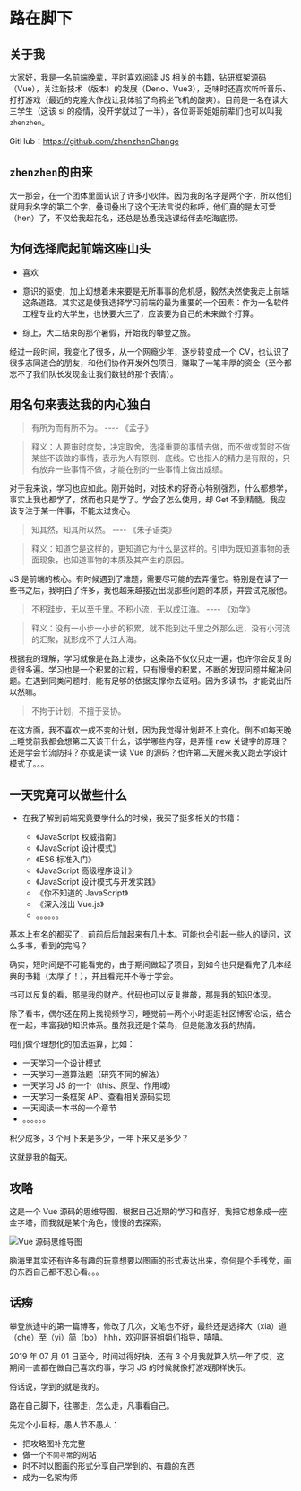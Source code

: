 # 路在脚下

## 关于我

大家好，我是一名前端晚辈，平时喜欢阅读 JS 相关的书籍，钻研框架源码（Vue），关注新技术（版本）的发展（Deno、Vue3），乏味时还喜欢听听音乐、打打游戏（最近的克隆大作战让我体验了乌鸦坐飞机的酸爽）。目前是一名在读大三学生（这该 si 的疫情，没开学就过了一半），各位哥哥姐姐前辈们也可以叫我 `zhenzhen`。

GitHub：https://github.com/zhenzhenChange

## `zhenzhen`的由来

大一那会，在一个团体里面认识了许多小伙伴。因为我的名字是两个字，所以他们就用我名字的第二个字，叠词叠出了这个无法言说的称呼，他们真的是太可爱（hen）了，不仅给我起花名，还总是怂恿我逃课结伴去吃海底捞。

## 为何选择爬起前端这座山头

- 喜欢

- 意识的驱使，加上幻想着未来要是无所事事的危机感，毅然决然使我走上前端这条道路。其实这是使我选择学习前端的最为重要的一个因素：作为一名软件工程专业的大学生，也快要大三了，应该要为自己的未来做个打算。

- 综上，大二结束的那个暑假，开始我的攀登之旅。

经过一段时间，我变化了很多，从一个网瘾少年，逐步转变成一个 CV，也认识了很多志同道合的朋友，和他们协作开发外包项目，赚取了一笔丰厚的资金（至今都忘不了我们队长发现金让我们数钱的那个表情）。

## 用名句来表达我的内心独白

> 有所为而有所不为。 ---- 《孟子》

> 释义：人要审时度势，决定取舍，选择重要的事情去做，而不做或暂时不做某些不该做的事情，表示为人有原则、底线。它也指人的精力是有限的，只有放弃一些事情不做，才能在别的一些事情上做出成绩。

对于我来说，学习也应如此。刚开始时，对技术的好奇心特别强烈，什么都想学，事实上我也都学了，然而也只是学了。学会了怎么使用，却 Get 不到精髓。我应该专注于某一件事，不能太过贪心。

> 知其然，知其所以然。 ---- 《朱子语类》

> 释义：知道它是这样的，更知道它为什么是这样的。引申为既知道事物的表面现象，也知道事物的本质及其产生的原因。

JS 是前端的核心。有时候遇到了难题，需要尽可能的去弄懂它。特别是在读了一些书之后，我明白了许多，我也越来越接近出现那些问题的本质，并尝试克服他。

> 不积跬步，无以至千里。不积小流，无以成江海。 ---- 《劝学》

> 释义：没有一小步一小步的积累，就不能到达千里之外那么远，没有小河流的汇聚，就形成不了大江大海。

根据我的理解，学习就像是在路上漫步，这条路不仅仅只走一遍，也许你会反复的走很多遍。学习也是一个积累的过程，只有慢慢的积累，不断的发现问题并解决问题。在遇到同类问题时，能有足够的依据支撑你去证明。因为多读书，才能说出所以然嘛。

> 不拘于计划，不擅于妥协。

在这方面，我不喜欢一成不变的计划，因为我觉得计划赶不上变化。倒不如每天晚上睡觉前我都会想第二天该干什么，该学哪些内容，是弄懂 new 关键字的原理？还是学会节流防抖？亦或是读一读 Vue 的源码？也许第二天醒来我又跑去学设计模式了。。。

## 一天究竟可以做些什么

- 在我了解到前端究竟要学什么的时候，我买了挺多相关的书籍：

  - 《JavaScript 权威指南》
  - 《JavaScript 设计模式》
  - 《ES6 标准入门》
  - 《JavaScript 高级程序设计》
  - 《JavaScript 设计模式与开发实践》
  - 《你不知道的 JavaScript》
  - 《深入浅出 Vue.js》
  - 。。。。。。

基本上有名的都买了，前前后后加起来有几十本。可能也会引起一些人的疑问，这么多书，看到的完吗？

确实，短时间是不可能看完的，由于期间做起了项目，到如今也只是看完了几本经典的书籍（太厚了！），并且看完并不等于学会。

书可以反复的看，那是我的财产。代码也可以反复推敲，那是我的知识体现。

除了看书，偶尔还在网上找视频学习，睡觉前一两个小时逛逛社区博客论坛，结合在一起，丰富我的知识体系。虽然我还是个菜鸟，但是能激发我的热情。

咱们做个理想化的加法运算，比如：

- 一天学习一个设计模式
- 一天学习一道算法题（研究不同的解法）
- 一天学习 JS 的一个（this、原型、作用域）
- 一天学习一条框架 API、查看相关源码实现
- 一天阅读一本书的一个章节
- 。。。。。。

积少成多，3 个月下来是多少，一年下来又是多少？

这就是我的每天。

## 攻略

这是一个 Vue 源码的思维导图，根据自己近期的学习和喜好，我把它想象成一座金字塔，而我就是某个角色，慢慢的去探索。

![Vue 源码思维导图](https://user-gold-cdn.xitu.io/2020/3/31/17130d321804e107?w=11509&h=3381&f=png&s=2606516)

脑海里其实还有许多有趣的玩意想要以图画的形式表达出来，奈何是个手残党，画的东西自己都不忍心看。。。

## 话痨

攀登旅途中的第一篇博客，修改了几次，文笔也不好，最终还是选择大（xia）道（che）至（yi）简（bo） hhh，欢迎哥哥姐姐们指导，嘻嘻。

2019 年 07 月 01 日至今，时间过得好快，还有 3 个月我就算入坑一年了哎，这期间一直都在做自己喜欢的事，学习 JS 的时候就像打游戏那样快乐。

俗话说，学到的就是我的。

路在自己脚下，往哪走，怎么走，凡事看自己。

先定个小目标，愚人节不愚人：

- 把攻略图补充完整
- 做一个`不同寻常`的网站
- 时不时以图画的形式分享自己学到的、有趣的东西
- 成为一名架构师

